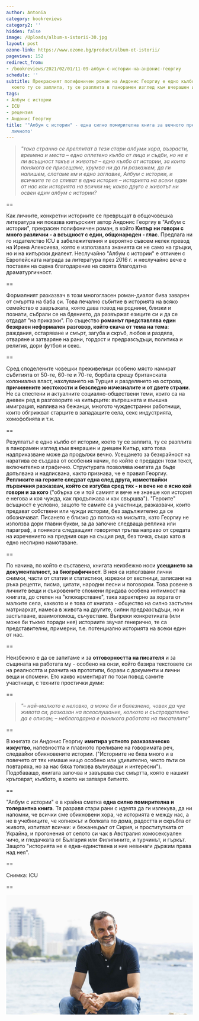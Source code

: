```yaml
---
author: Antonia
category: bookreviews
category2: ''
hidden: false
image: /Uploads/album-s-istorii-30.jpg
layout: post
ozone-link: https://www.ozone.bg/product/album-ot-istorii/
pageviews: 152
redirect_from:
- /bookreviews/2021/02/01/11-09-албум-с-истории-на-андонис-георгиу
schedule: ''
subtitle: Прекрасният полифоничен роман на Андонис Георгиу е едно кълбо от истории,
  което ту се заплита, ту се разплита в панорамен изглед към вчерашен и днешен Кипър
tags:
- Албум с истории
- ICU
- рецензия
- Андонис Георгиу
title: '"Албум с истории" - една силно помирителна книга за вечното през гласа на
  личното'
---
```


> *"така странно се преплитат в тези стари албуми хора, възрасти, времена и места – едно оплетено кълбо от лица и съдби, но не е ли всъщност такъв и животът – едно кълбо от истории, за които понякога се присещаме, хрумва ни да ги разкажем, да ги напишем, слагаме им и едно заглавие, Албум с истории, и всичките те се сливат в една история – историята на всеки един от нас или историята на всички ни; какво друго е животът ни освен един албум с истории?*

\==

Как личните, конкретни историите се превръщат в общочовешка литература ни показва кипърският автор Андонис Георгиу в "Албум с истории", прекрасен полифоничен роман, в който **Кипър ни говори с много различни - а всъщност с един, общонароден - глас**. Предлага ни го издателство ICU в забележителния и вероятно съвсем нелек превод на Ирена Алексиева, която е използвала знанията си не само на гръцки, но и на кипърски диалект. Неслучайно "Албум с истории" е отличен с Европейската награда за литература през 2016 г. и неслучайно вече е поставян на сцена благодарение на своята благодатна драматургичност.  

\==

Формалният разказвач в този многогласен роман-диалог бива заварен от смъртта на баба си. Това печално събитие в историята на всяко семейство е завръзката, която дава повод на роднини, близки и познати, събрали се на бдението, да развържат езиците си и да се отдадат "на приказки". По същество **романът представлява един безкраен неформален разговор, който скача от тема на тема**: раждания, остаряване и смърт, загуба и скръб, любов и раздяла, отваряне и затваряне на рани, гордост и предразсъдъци, политика и религия, дори футбол и секс. 

\==

Сред споделените човешки преживелици особено място намират събитията от 50-те, 60-те и 70-те, борбата срещу британската колониална власт, нахлуването на Турция и разделянето на острова, **причинените жестокости и безследно изчезналите и от двете страни**. Не са спестени и актуалните социално-обществени теми, които са на дневен ред в разговорите на кипърците: вътрешната и външна имиграция, наплива на бежанци, многото чуждестранни работници, които обгрижват старците в западащите села, секс индустрията, хомофобията и т.н.  

\==

Резултатът е едно кълбо от истории, което ту се заплита, ту се разплита в панорамен изглед към вчерашен и днешен Кипър, като това надприказване може да продължи вечно. Усещането за безкрайност на наратива се създава от особения начин, по който е предаден този текст, включително и графично. Структурата позволява книгата да бъде допълвана и надписвана, както признава, че е правил Георгиу. **Репликите на героите следват една след друга, измествайки първичния разказвач, който се изгубва сред тях - и вече не е ясно кой говори и за кого** ("обърка се и той самият и вече не знаеше коя история е негова и коя чужда, как продължава и как свършва"). "Героите" всъщност е условно, защото те самите са участници, разказвачи, които предават собствени или чужди истории, без задължително да се обозначават. Писането е близко до потока на мисълта, като Георгиу не използва дори главни букви, за да започне следваща реплика или параграф, а понякога следващият говорител тръгва направо от средата на изречението на предния още на същия ред, без точка, също като в едно неспирно намотаване.   

\==

По начина, по който е съставена, книгата неизбежно носи **усещането за документалност, за биографичност**. В нея са използвани лични снимки, части от статии и статистики, изрезки от вестници, записани на ръка рецепти, писма, цитати, народни песни и поговорки. Това ровене в личните вещи и съкровените спомени придава особена интимност на книгата, до степен на "клюкарстване", така характерно за хората от малките села, каквото и е това от книгата - общество на силно застъпен матриархат, намеса в живота на другите, силни предразсъдъци, но и застъпване, взаимопомощ, съчувствие. Въпреки конкретиката (или може би тъкмо поради нея) историите звучат генерично, те са представителни, примерни, т.е. потенциално историята на всеки един от нас.  

\==

Неизбежно е да се запитаме и за **отговорността на писателя** и за същината на работата му - особено на онзи, който базира текстовете си на реалността и разчита на прототипи, борави с документи и лични вещи и спомени. Ето какво коментират по този повод самите участници, с техните простички думи:

\==

> *"– най-малкото е неловко, а може би и болезнено, човек да чуе живота си, разказан на всеослушание, колкото и състрадателно да е описан; 
> – неблагодарна е понякога работата на писателите"*

\==

В книгата си Андонис Георгиу **имитира устното разказваческо изкуство**, напевността и плавното преливане на говоримата реч, следвайки обикновените истории. ("Историите не бяха много и в повечето от тях нямаше нищо особено или удивително, често пъти се повтаряха, но за нас бяха толкова вълнуващи и интересни"). Подобаващо, книгата започва и завършва със смъртта, която е нашият кръговрат, кълбото, в което ни затваря битието. 

\==

"Албум с истории" е в крайна сметка **една силно помирителна и толерантна книга**. Тя разравя стари рани с идеята да ги излекува, да ни напомни, че всички сме обикновени хора, че историята е между нас, а не в учебниците, че копнежът и болката по дома, радостта и скръбта от живота, изпитват всички: и бежанецъът от Сирия, и проститутката от Украйна, и прогонения от селото си чак в Австралия хомосексуален чичо, и гледачката от България или Филипините, и турчинът, и гъркът. Защото "историята не е една-единствена и ние невинаги държим права над нея".

\==

Снимка: ICU

\==

![](/Uploads/antonis-georgiou.jpg)